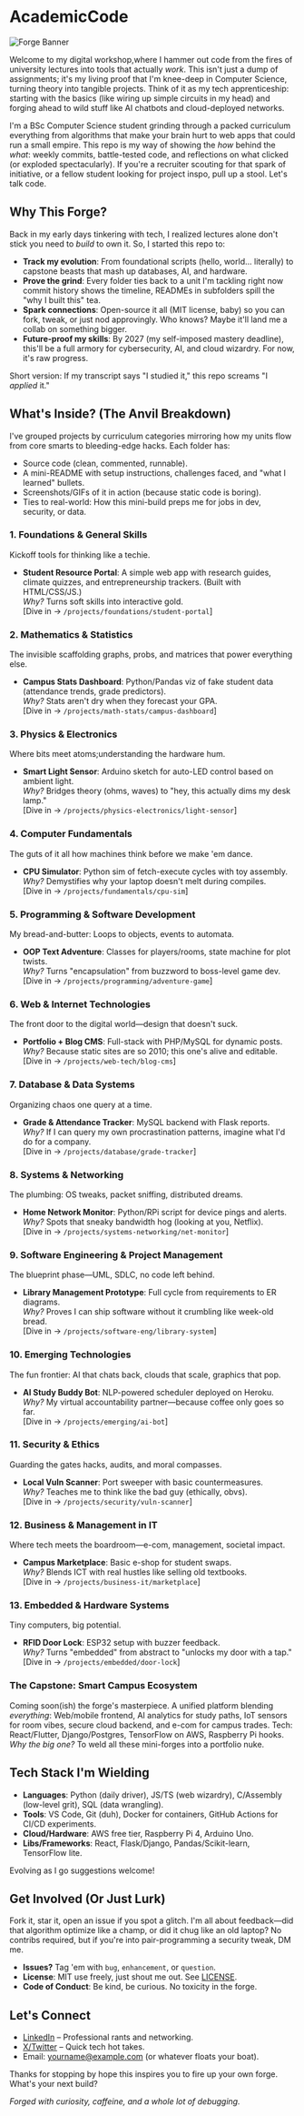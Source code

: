 # AcademicCode

![Forge Banner](https://via.placeholder.com/1200x300/1a1a1a/ffffff?text=Academic+Code+Forge+-+Building+Tech+One+Project+at+a+Time) <!-- Replace with a custom image later, like a anvil/code mashup -->

Welcome to my digital workshop,where I hammer out code from the fires of university lectures into tools that actually *work*. This isn't just a dump of assignments; it's my living proof that I'm knee-deep in Computer Science, turning theory into tangible projects. Think of it as my tech apprenticeship: starting with the basics (like wiring up simple circuits in my head) and forging ahead to wild stuff like AI chatbots and cloud-deployed networks.

I'm a BSc Computer Science student grinding through a packed curriculum everything from algorithms that make your brain hurt to web apps that could run a small empire. This repo is my way of showing the *how* behind the *what*: weekly commits, battle-tested code, and reflections on what clicked (or exploded spectacularly). If you're a recruiter scouting for that spark of initiative, or a fellow student looking for project inspo, pull up a stool. Let's talk code.

## Why This Forge?
Back in my early days tinkering with tech, I realized lectures alone don't stick you need to *build* to own it. So, I started this repo to:
- **Track my evolution**: From foundational scripts (hello, world... literally) to capstone beasts that mash up databases, AI, and hardware.
- **Prove the grind**: Every folder ties back to a unit I'm tackling right now commit history shows the timeline, READMEs in subfolders spill the "why I built this" tea.
- **Spark connections**: Open-source it all (MIT license, baby) so you can fork, tweak, or just nod approvingly. Who knows? Maybe it'll land me a collab on something bigger.
- **Future-proof my skills**: By 2027 (my self-imposed mastery deadline), this'll be a full armory for cybersecurity, AI, and cloud wizardry. For now, it's raw progress.

Short version: If my transcript says "I studied it," this repo screams "I *applied* it."

## What's Inside? (The Anvil Breakdown)
I've grouped projects by curriculum categories mirroring how my units flow from core smarts to bleeding-edge hacks. Each folder has:
- Source code (clean, commented, runnable).
- A mini-README with setup instructions, challenges faced, and "what I learned" bullets.
- Screenshots/GIFs of it in action (because static code is boring).
- Ties to real-world: How this mini-build preps me for jobs in dev, security, or data.

### 1. **Foundations & General Skills**  
   Kickoff tools for thinking like a techie.  
   - **Student Resource Portal**: A simple web app with research guides, climate quizzes, and entrepreneurship trackers. (Built with HTML/CSS/JS.)  
     *Why?* Turns soft skills into interactive gold.  
   [Dive in → `/projects/foundations/student-portal`]

### 2. **Mathematics & Statistics**  
   The invisible scaffolding graphs, probs, and matrices that power everything else.  
   - **Campus Stats Dashboard**: Python/Pandas viz of fake student data (attendance trends, grade predictors).  
     *Why?* Stats aren't dry when they forecast your GPA.  
   [Dive in → `/projects/math-stats/campus-dashboard`]

### 3. **Physics & Electronics**  
   Where bits meet atoms;understanding the hardware hum.  
   - **Smart Light Sensor**: Arduino sketch for auto-LED control based on ambient light.  
     *Why?* Bridges theory (ohms, waves) to "hey, this actually dims my desk lamp."  
   [Dive in → `/projects/physics-electronics/light-sensor`]

### 4. **Computer Fundamentals**  
   The guts of it all how machines think before we make 'em dance.  
   - **CPU Simulator**: Python sim of fetch-execute cycles with toy assembly.  
     *Why?* Demystifies why your laptop doesn't melt during compiles.  
   [Dive in → `/projects/fundamentals/cpu-sim`]

### 5. **Programming & Software Development**  
   My bread-and-butter: Loops to objects, events to automata.  
   - **OOP Text Adventure**: Classes for players/rooms, state machine for plot twists.  
     *Why?* Turns "encapsulation" from buzzword to boss-level game dev.  
   [Dive in → `/projects/programming/adventure-game`]

### 6. **Web & Internet Technologies**  
   The front door to the digital world—design that doesn't suck.  
   - **Portfolio + Blog CMS**: Full-stack with PHP/MySQL for dynamic posts.  
     *Why?* Because static sites are so 2010; this one's alive and editable.  
   [Dive in → `/projects/web-tech/blog-cms`]

### 7. **Database & Data Systems**  
   Organizing chaos one query at a time.  
   - **Grade & Attendance Tracker**: MySQL backend with Flask reports.  
     *Why?* If I can query my own procrastination patterns, imagine what I'd do for a company.  
   [Dive in → `/projects/database/grade-tracker`]

### 8. **Systems & Networking**  
   The plumbing: OS tweaks, packet sniffing, distributed dreams.  
   - **Home Network Monitor**: Python/RPi script for device pings and alerts.  
     *Why?* Spots that sneaky bandwidth hog (looking at you, Netflix).  
   [Dive in → `/projects/systems-networking/net-monitor`]

### 9. **Software Engineering & Project Management**  
   The blueprint phase—UML, SDLC, no code left behind.  
   - **Library Management Prototype**: Full cycle from requirements to ER diagrams.  
     *Why?* Proves I can ship software without it crumbling like week-old bread.  
   [Dive in → `/projects/software-eng/library-system`]

### 10. **Emerging Technologies**  
   The fun frontier: AI that chats back, clouds that scale, graphics that pop.  
   - **AI Study Buddy Bot**: NLP-powered scheduler deployed on Heroku.  
     *Why?* My virtual accountability partner—because coffee only goes so far.  
   [Dive in → `/projects/emerging/ai-bot`]

### 11. **Security & Ethics**  
   Guarding the gates hacks, audits, and moral compasses.  
   - **Local Vuln Scanner**: Port sweeper with basic countermeasures.  
     *Why?* Teaches me to think like the bad guy (ethically, obvs).  
   [Dive in → `/projects/security/vuln-scanner`]

### 12. **Business & Management in IT**  
   Where tech meets the boardroom—e-com, management, societal impact.  
   - **Campus Marketplace**: Basic e-shop for student swaps.  
     *Why?* Blends ICT with real hustles like selling old textbooks.  
   [Dive in → `/projects/business-it/marketplace`]

### 13. **Embedded & Hardware Systems**  
   Tiny computers, big potential.  
   - **RFID Door Lock**: ESP32 setup with buzzer feedback.  
     *Why?* Turns "embedded" from abstract to "unlocks my door with a tap."  
   [Dive in → `/projects/embedded/door-lock`]

### The Capstone: **Smart Campus Ecosystem**  
Coming soon(ish) the forge's masterpiece. A unified platform blending *everything*: Web/mobile frontend, AI analytics for study paths, IoT sensors for room vibes, secure cloud backend, and e-com for campus trades. Tech: React/Flutter, Django/Postgres, TensorFlow on AWS, Raspberry Pi hooks.  
*Why the big one?* To weld all these mini-forges into a portfolio nuke. 


## Tech Stack I'm Wielding
- **Languages**: Python (daily driver), JS/TS (web wizardry), C/Assembly (low-level grit), SQL (data wrangling).  
- **Tools**: VS Code, Git (duh), Docker for containers, GitHub Actions for CI/CD experiments.  
- **Cloud/Hardware**: AWS free tier, Raspberry Pi 4, Arduino Uno.  
- **Libs/Frameworks**: React, Flask/Django, Pandas/Scikit-learn, TensorFlow lite.  

Evolving as I go suggestions welcome!

## Get Involved (Or Just Lurk)
Fork it, star it, open an issue if you spot a glitch. I'm all about feedback—did that algorithm optimize like a champ, or did it chug like an old laptop? No contribs required, but if you're into pair-programming a security tweak, DM me.  

- **Issues?** Tag 'em with `bug`, `enhancement`, or `question`.  
- **License**: MIT use freely, just shout me out. See [LICENSE](LICENSE).  
- **Code of Conduct**: Be kind, be curious. No toxicity in the forge.

## Let's Connect
- [LinkedIn](https://linkedin.com/in/yourusername) – Professional rants and networking.  
- [X/Twitter](https://x.com/yourhandle) – Quick tech hot takes.  
- Email: yourname@example.com (or whatever floats your boat).  

Thanks for stopping by hope this inspires you to fire up your own forge. What's your next build?  

*Forged with curiosity, caffeine, and a whole lot of debugging.*
<!-- Add a footer image or GIF of code compiling successfully? -->
